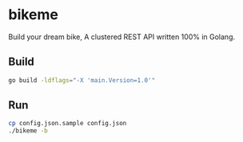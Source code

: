 # bikeme

Build your dream bike, A clustered REST API written 100% in Golang.

## Build

```sh
go build -ldflags="-X 'main.Version=1.0'"
```

## Run
 ```sh
cp config.json.sample config.json
./bikeme -b
 ```
 